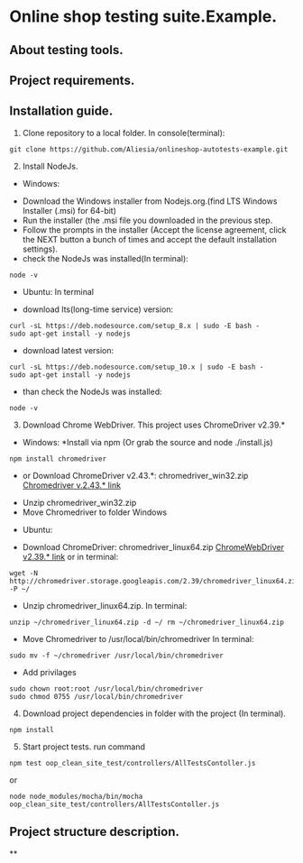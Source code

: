 # Online shop testing suite.Example.
## About testing tools.
## Project requirements.
## Installation guide.
1. Clone repository to a local folder.
In console(terminal):
```
git clone https://github.com/Aliesia/onlineshop-autotests-example.git 
```
2. Install NodeJs.
- Windows:
* Download the Windows installer from Nodejs.org.(find LTS Windows Installer (.msi) for 64-bit)
* Run the installer (the .msi file you downloaded in the previous step.
* Follow the prompts in the installer (Accept the license agreement, click the NEXT button a bunch of times and accept the default installation settings).
* check the NodeJs was installed(In terminal):
```
node -v
```
- Ubuntu:
In terminal 
* download lts(long-time service) version:
``` 
curl -sL https://deb.nodesource.com/setup_8.x | sudo -E bash -
sudo apt-get install -y nodejs
```
* download latest version:
```
curl -sL https://deb.nodesource.com/setup_10.x | sudo -E bash -
sudo apt-get install -y nodejs
```
* than check the NodeJs was installed:
```
node -v
```
3. Download Chrome WebDriver.
This project uses ChromeDriver v2.39.*
- Windows:
*Install via npm (Or grab the source and node ./install.js)
```
npm install chromedriver
```
* or Download ChromeDriver v2.43.*: chromedriver_win32.zip 
[Chromedriver v.2.43.* link](https://chromedriver.storage.googleapis.com/index.html?path=2.43/)
+ Unzip chromedriver_win32.zip
+ Move Chromedriver to folder Windows
- Ubuntu:
+ Download ChromeDriver: chromedriver_linux64.zip
[ChromeWebDriver v2.39.* link](https://chromedriver.storage.googleapis.com/index.html?path=2.39/) or in terminal: 
```
wget -N http://chromedriver.storage.googleapis.com/2.39/chromedriver_linux64.zip -P ~/
```
+ Unzip chromedriver_linux64.zip. In terminal: 
```
unzip ~/chromedriver_linux64.zip -d ~/ rm ~/chromedriver_linux64.zip
```
+ Move Chromedriver to /usr/local/bin/chromedriver In terminal: 
```
sudo mv -f ~/chromedriver /usr/local/bin/chromedriver
```
+ Add privilages 
```
sudo chown root:root /usr/local/bin/chromedriver
sudo chmod 0755 /usr/local/bin/chromedriver
```
4. Download project dependencies in folder with the project (In terminal).
```
npm install
```
5. Start project tests.
run command
```
npm test oop_clean_site_test/controllers/AllTestsContoller.js
```
or
```
node node_modules/mocha/bin/mocha oop_clean_site_test/controllers/AllTestsContoller.js
```
## Project structure description.
**
